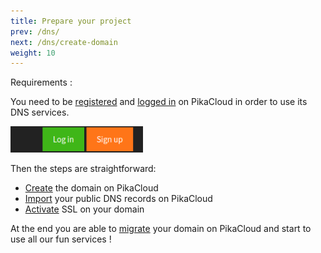 ```yaml
---
title: Prepare your project
prev: /dns/
next: /dns/create-domain
weight: 10
---
```


Requirements :

You need to be [registered](https://pikacloud.com/accounts/signup/) and [logged in](https://pikacloud.com/accounts/login/) on PikaCloud in order to use its DNS services.

![Login button](images/login-button.png)

Then the steps are straightforward:

  * [Create](/dns/create-domain) the domain on PikaCloud
  * [Import](/dns/import-public-dns) your public DNS records on PikaCloud
  * [Activate](/dns/activate-ssl) SSL on your domain

At the end you are able to [migrate](/dns/migrate/) your domain on PikaCloud and start to use all our fun services !
